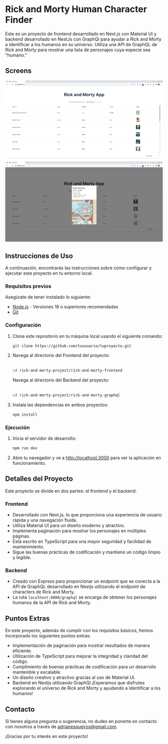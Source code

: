 # Rick and Morty Human Character Finder

Este es un proyecto de frontend desarrollado en Next.js con Material UI y backend desarrollado en NestJs con GraphQl para ayudar a Rick and Morty a identificar a los humanos en su universo. Utiliza una API de GraphQL de Rick and Morty para mostrar una lista de personajes cuya especie sea "humano."
## Screens
![alt text](./screen.png)
![alt text](./screen2.png)
## Instrucciones de Uso

A continuación, encontrarás las instrucciones sobre cómo configurar y ejecutar este proyecto en tu entorno local.

### Requisitos previos

Asegúrate de tener instalado lo siguiente:

- [Node.js](https://nodejs.org/) - Versiones 18 o superiores recomendadas
- [Git](https://git-scm.com/)

### Configuración

1. Clona este repositorio en tu máquina local usando el siguiente comando:

   ```bash
   git clone https://github.com/tuusuario/tuproyecto.git
   ```

2. Navega al directorio del Frontend del proyecto:

   ```bash
   
   cd rick-and-morty-project/rick-and-morty-frontend
      ```
    Navega al directorio del Backend del proyecto:

   ```bash
   
   cd rick-and-morty-project/rick-and-morty-graphql
      ```
3. Instala las dependencias en ambos proyectos:

   ```bash
   npm install
   ```

### Ejecución

1. Inicia el servidor de desarrollo:

   ```bash
   npm run dev
   ```

2. Abre tu navegador y ve a [http://localhost:3000](http://localhost:3000) para ver la aplicación en funcionamiento.

## Detalles del Proyecto

Este proyecto se divide en dos partes: el frontend y el backend.

### Frontend

- Desarrollado con Next.js, lo que proporciona una experiencia de usuario rápida y una navegación fluida.
- Utiliza Material UI para un diseño moderno y atractivo.
- Implementa paginación para mostrar los personajes en múltiples páginas.
- Está escrito en TypeScript para una mayor seguridad y facilidad de mantenimiento.
- Sigue las buenas prácticas de codificación y mantiene un código limpio y legible.

### Backend

- Creado con Express para proporcionar un endpoint que se conecta a la API de GraphQL desarrollado en Nestjs utilizando el endpoint de characters de Rick and Morty.
- La ruta `localhost:4000/graphql` se encarga de obtener los personajes humanos de la API de Rick and Morty.

## Puntos Extras

En este proyecto, además de cumplir con los requisitos básicos, hemos incorporado los siguientes puntos extras:

- Implementación de paginación para mostrar resultados de manera eficiente.
- Utilización de TypeScript para mejorar la integridad y claridad del código.
- Cumplimiento de buenas prácticas de codificación para un desarrollo mantenible y escalable.
- Un diseño creativo y atractivo gracias al uso de Material UI.
- Backend en Nestjs utilizando GraphQl
¡Esperamos que disfrutes explorando el universo de Rick and Morty y ayudando a identificar a los humanos!


## Contacto

Si tienes alguna pregunta o sugerencia, no dudes en ponerte en contacto con nosotros a través de adrianesqueiros@gmail.com.

¡Gracias por tu interés en este proyecto!